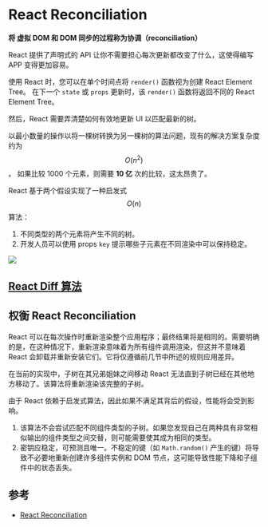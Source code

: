 # React Reconciliation

**将 虚拟 DOM 和 DOM 同步的过程称为协调（reconciliation）**

React 提供了声明式的 API 让你不需要担心每次更新都改变了什么，这使得编写 APP 变得更加容易。

使用 React 时，您可以在单个时间点将 `render()` 函数视为创建 React Element Tree。
在下一个 `state` 或 `props` 更新时，该 `render()` 函数将返回不同的 React Element Tree。

然后，React 需要弄清楚如何有效地更新 UI 以匹配最新的树。

以最小数量的操作以将一棵树转换为另一棵树的算法问题，现有的解决方案复杂度约为 $$ O(n^2) $$。
如果比较 1000 个元素，则需要 **10 亿** 次的比较，这太昂贵了。

React 基于两个假设实现了一种启发式 $$ O(n) $$ 算法：

1. 不同类型的两个元素将产生不同的树。
2. 开发人员可以使用 props `key` 提示哪些子元素在不同渲染中可以保持稳定。

![](https://calendar.perfplanet.com/wp-content/uploads/2013/12/vjeux/1.png)

## [React Diff 算法](react-diff-algorithm.md)

## 权衡 React Reconciliation

React 可以在每次操作时重新渲染整个应用程序；最终结果将是相同的。需要明确的是，在这种情况下，重新渲染意味着为所有组件调用渲染，但这并不意味着 React 会卸载并重新安装它们。它将仅遵循前几节中所述的规则应用差异。

在当前的实现中，子树在其兄弟姐妹之间移动 React 无法直到子树已经在其他地方移动了。该算法将重新渲染该完整的子树。

由于 React 依赖于启发式算法，因此如果不满足其背后的假设，性能将会受到影响。

1. 该算法不会尝试匹配不同组件类型的子树。如果您发现自己在两种具有非常相似输出的组件类型之间交替，则可能需要使其成为相同的类型。
2. 密钥应稳定，可预测且唯一。不稳定的键（如 `Math.random()` 产生的键）将导致不必要地重新创建许多组件实例和 DOM 节点，这可能导致性能下降和子组件中的状态丢失。

## 参考

- [React Reconciliation](https://reactjs.org/docs/reconciliation.html)
